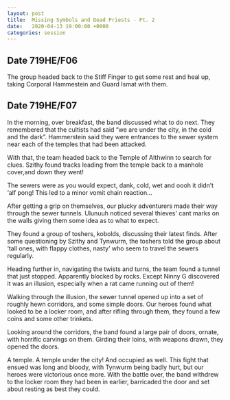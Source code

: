 ```yaml
---
layout: post
title:  Missing Symbols and Dead Priests - Pt. 2
date:   2020-04-13 19:00:00 +0000
categories: session
---
```


## Date 719HE/F06

The group headed back to the Stiff Finger to get some rest and heal up, taking Corporal Hammestein and Guard Ismat with them.

## Date 719HE/F07
In the morning, over breakfast, the band discussed what to do next. They remembered that the cultists had said “we are under the city, in the cold and the dark”.
Hammerstein said they were entrances to the sewer system near each of the temples that had been attacked.

With that, the team headed back to the Temple of Althwinn to search for clues. Szithy found tracks leading from the temple back to a manhole cover,and down they went!

The sewers were as you would expect, dank, cold, wet and oooh it didn’t ‘alf pong! This led to a minor vomit chain reaction…

After getting a grip on themselves, our plucky adventurers made their way through the sewer tunnels. Ulunuuh noticed several thieves' cant marks on the walls giving them some idea as to what to expect. 

They found a group of toshers, kobolds,  discussing their latest finds. After some questioning by Szithy and Tynwurm, the toshers told the group about ‘tall ones, with flappy clothes, nasty’ who seem to travel the sewers regularly.

Heading further in, navigating the twists and turns, the team found a tunnel that just stopped. Apparently blocked by rocks. Except Ninny G discovered it was an illusion, especially when a rat came running out of them!

Walking through the illusion, the sewer tunnel opened up into a set of roughly hewn corridors, and some simple doors. Our heroes found what looked to be a locker room, and after rifling through them, they found a few coins and some other trinkets.

Looking around the corridors, the band found a large pair of doors, ornate, with horrific carvings on them. Girding their loins, with weapons drawn, they opened the doors.

A temple. A temple under the city! And occupied as well. This fight that ensued was long and bloody, with Tynwurm being badly hurt, but our heroes were victorious once more. With the battle over, the band withdrew to the locker room they had been in earlier, barricaded the door and set about resting as best they could.
